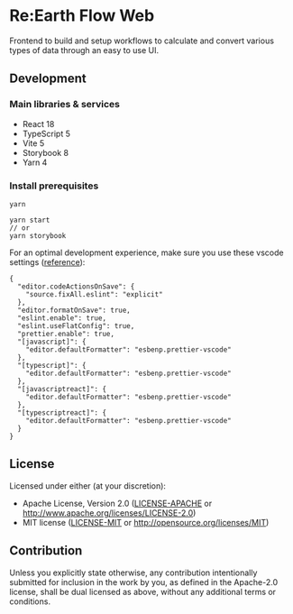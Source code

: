 # Re:Earth Flow Web

Frontend to build and setup workflows to calculate and convert various types of data through an easy to use UI.

## Development

### Main libraries & services

- React 18
- TypeScript 5
- Vite 5
- Storybook 8
- Yarn 4

### Install prerequisites

```console
yarn

yarn start
// or
yarn storybook
```

For an optimal development experience, make sure you use these vscode settings ([reference]("https://github.com/reearth/eslint-config-reearth/blob/main/.vscode/settings.json")):

```
{
  "editor.codeActionsOnSave": {
    "source.fixAll.eslint": "explicit"
  },
  "editor.formatOnSave": true,
  "eslint.enable": true,
  "eslint.useFlatConfig": true,
  "prettier.enable": true,
  "[javascript]": {
    "editor.defaultFormatter": "esbenp.prettier-vscode"
  },
  "[typescript]": {
    "editor.defaultFormatter": "esbenp.prettier-vscode"
  },
  "[javascriptreact]": {
    "editor.defaultFormatter": "esbenp.prettier-vscode"
  },
  "[typescriptreact]": {
    "editor.defaultFormatter": "esbenp.prettier-vscode"
  }
}
```

## License

Licensed under either (at your discretion):

- Apache License, Version 2.0
  ([LICENSE-APACHE](LICENSE-APACHE) or <http://www.apache.org/licenses/LICENSE-2.0>)
- MIT license
  ([LICENSE-MIT](LICENSE-MIT) or <http://opensource.org/licenses/MIT>)

## Contribution

Unless you explicitly state otherwise, any contribution intentionally submitted
for inclusion in the work by you, as defined in the Apache-2.0 license, shall be
dual licensed as above, without any additional terms or conditions.
